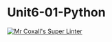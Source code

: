 # Unit6-01-Python
[![Mr Coxall's Super Linter](https://github.com/ICS3U-C-Programming-GustavI/Unit6-01-Python/workflows/Mr%20Coxall's%20Super%20Linter/badge.svg)](https://github.com/ICS3U-C-Programming-GustavI/Unit6-01-Python/actions/)
